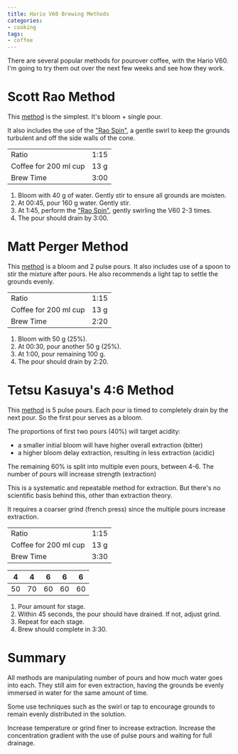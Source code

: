 ```yaml
---
title: Hario V60 Brewing Methods
categories:
- cooking
tags:
- coffee
---
```


There are several popular methods for pourover coffee, with the Hario V60.
I'm going to try them out over the next few weeks and see how they work.

# Scott Rao Method

This [method][1] is the simplest.
It's bloom + single pour.

[1]: https://www.youtube.com/watch?v=c0Qe_ASxfNM&feature=youtu.be "Scott Rao Method"

It also includes the use of the ["Rao Spin"][2], a gentle swirl to keep the grounds turbulent and off the side walls of
the cone.

[2]: https://www.youtube.com/watch?v=c0Qe_ASxfNM&feature=youtu.be&t=239 "Rao Spin"

|||
|-|-|
| Ratio | 1:15 |
| Coffee for 200 ml cup | 13 g |
| Brew Time | 3:00 |

1. Bloom with 40 g of water.
    Gently stir to ensure all grounds are moisten.
1. At 00:45, pour 160 g water.
    Gently stir.
1. At 1:45, perform the ["Rao Spin"][2], gently swirling the V60 2-3 times.
1. The pour should drain by 3:00.

# Matt Perger Method

This [method][3] is a bloom and 2 pulse pours.
It also includes use of a spoon to stir the mixture after pours.
He also recommends a light tap to settle the grounds evenly.

[3]: https://longandshort.london/matt-perger-the-v60-pour-over-method/ "Matt Perger Method"

|||
|-|-|
| Ratio | 1:15 |
| Coffee for 200 ml cup | 13 g |
| Brew Time | 2:20 |

1. Bloom with 50 g (25%).
1. At 00:30, pour another 50 g (25%).
1. At 1:00, pour remaining 100 g.
1. The pour should drain by 2:20.

# Tetsu Kasuya's 4:6 Method

This [method][4] is 5 pulse pours.
Each pour is timed to completely drain by the next pour.
So the first pour serves as a bloom.

[4]: https://www.youtube.com/watch?v=wmCW8xSWGZY "Tetsu Kasuya 4:6 Method"

The proportions of first two pours (40%) will target acidity:

- a smaller initial bloom will have higher overall extraction (bitter)
- a higher bloom delay extraction, resulting in less extraction (acidic)

The remaining 60% is split into multiple even pours, between 4-6.
The number of pours will increase strength (extraction)

This is a systematic and repeatable method for extraction.
But there's no scientific basis behind this, other than extraction theory.

It requires a coarser grind (french press) since the multiple pours increase extraction.

|||
|-|-|
| Ratio | 1:15 |
| Coffee for 200 ml cup | 13 g |
| Brew Time | 3:30 |

4 | 4 | 6 | 6 | 6
-|-|-|-|-
50 | 70 | 60 | 60 | 60

1. Pour amount for stage.
1. Within 45 seconds, the pour should have drained.
  If not, adjust grind.
1. Repeat for each stage.
1. Brew should complete in 3:30.

# Summary

All methods are manipulating number of pours and how much water goes into each.
They still aim for even extraction, having the grounds be evenly immersed in water for the same amount of time.

Some use techniques such as the swirl or tap to encourage grounds to remain evenly distributed in the solution.

Increase temperature or grind finer to increase extraction.
Increase the concentration gradient with the use of pulse pours and waiting for full drainage.
